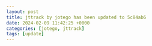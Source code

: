 ```yaml
---
layout: post
title: jttrack by jotego has been updated to 5c84ab6
date: 2024-02-09 11:42:25 +0000
categories: [jotego, jttrack]
tags: [update]
---
```


